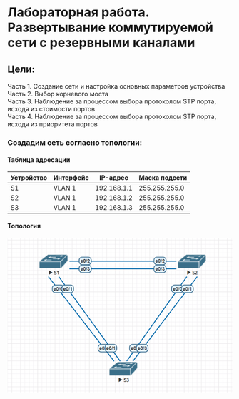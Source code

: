 # Лабораторная работа. Развертывание коммутируемой сети с резервными каналами

## Цели:  
Часть 1. Создание сети и настройка основных параметров устройства  
Часть 2. Выбор корневого моста  
Часть 3. Наблюдение за процессом выбора протоколом STP порта, исходя из стоимости портов  
Часть 4. Наблюдение за процессом выбора протоколом STP порта, исходя из приоритета портов  

### Создадим сеть согласно топологии:
#### Таблица адресации
Устройство | Интерфейс | IP-адрес   | Маска подсети 
-----------|-----------|------------|----------------
S1         | VLAN 1    | 192.168.1.1| 255.255.255.0  
S2         | VLAN 1    | 192.168.1.2| 255.255.255.0
S3         | VLAN 1    | 192.168.1.3| 255.255.255.0

#### Топология
![alt-текст](https://github.com/stanlaz/otus_network_engineer/blob/main/Лабораторные%20работы/STP/topology.png)
